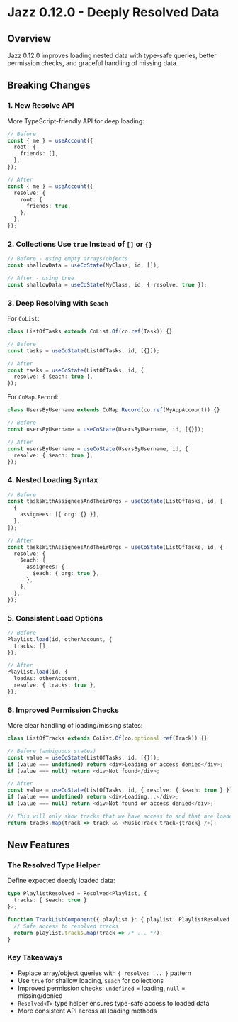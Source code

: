 # **Jazz 0.12.0 - Deeply Resolved Data**

## **Overview**

Jazz 0.12.0 improves loading nested data with type-safe queries, better permission checks, and graceful handling of missing data.

## **Breaking Changes**

### **1. New Resolve API**

More TypeScript-friendly API for deep loading:

```typescript
// Before
const { me } = useAccount({
  root: {
    friends: [],
  },
});

// After
const { me } = useAccount({
  resolve: {
    root: {
      friends: true,
    },
  },
});
```

### **2. Collections Use `true` Instead of `[]` or `{}`**

```typescript
// Before - using empty arrays/objects
const shallowData = useCoState(MyClass, id, []);

// After - using true
const shallowData = useCoState(MyClass, id, { resolve: true });
```

### **3. Deep Resolving with `$each`**

For `CoList`:

```typescript
class ListOfTasks extends CoList.Of(co.ref(Task)) {}

// Before
const tasks = useCoState(ListOfTasks, id, [{}]);

// After
const tasks = useCoState(ListOfTasks, id, {
  resolve: { $each: true },
});
```

For `CoMap.Record`:

```typescript
class UsersByUsername extends CoMap.Record(co.ref(MyAppAccount)) {}

// Before
const usersByUsername = useCoState(UsersByUsername, id, [{}]);

// After
const usersByUsername = useCoState(UsersByUsername, id, {
  resolve: { $each: true },
});
```

### **4. Nested Loading Syntax**

```typescript
// Before
const tasksWithAssigneesAndTheirOrgs = useCoState(ListOfTasks, id, [
  {
    assignees: [{ org: {} }],
  },
]);

// After
const tasksWithAssigneesAndTheirOrgs = useCoState(ListOfTasks, id, {
  resolve: {
    $each: {
      assignees: {
        $each: { org: true },
      },
    },
  },
});
```

### **5. Consistent Load Options**

```typescript
// Before
Playlist.load(id, otherAccount, {
  tracks: [],
});

// After
Playlist.load(id, {
  loadAs: otherAccount,
  resolve: { tracks: true },
});
```

### **6. Improved Permission Checks**

More clear handling of loading/missing states:

```typescript
class ListOfTracks extends CoList.Of(co.optional.ref(Track)) {}

// Before (ambiguous states)
const value = useCoState(ListOfTasks, id, [{}]);
if (value === undefined) return <div>Loading or access denied</div>;
if (value === null) return <div>Not found</div>;

// After
const value = useCoState(ListOfTasks, id, { resolve: { $each: true } });
if (value === undefined) return <div>Loading...</div>;
if (value === null) return <div>Not found or access denied</div>;

// This will only show tracks that we have access to and that are loaded
return tracks.map(track => track && <MusicTrack track={track} />);
```

## **New Features**

### **The Resolved Type Helper**

Define expected deeply loaded data:

```typescript
type PlaylistResolved = Resolved<Playlist, {
  tracks: { $each: true }
}>;

function TrackListComponent({ playlist }: { playlist: PlaylistResolved }) {
  // Safe access to resolved tracks
  return playlist.tracks.map(track => /* ... */);
}
```

### **Key Takeaways**

- Replace array/object queries with `{ resolve: ... }` pattern
- Use `true` for shallow loading, `$each` for collections
- Improved permission checks: `undefined` = loading, `null` = missing/denied
- `Resolved<T>` type helper ensures type-safe access to loaded data
- More consistent API across all loading methods
